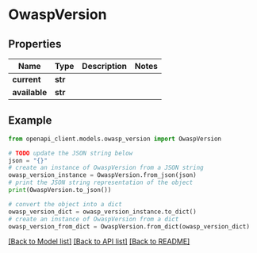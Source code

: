 # OwaspVersion


## Properties

Name | Type | Description | Notes
------------ | ------------- | ------------- | -------------
**current** | **str** |  | 
**available** | **str** |  | 

## Example

```python
from openapi_client.models.owasp_version import OwaspVersion

# TODO update the JSON string below
json = "{}"
# create an instance of OwaspVersion from a JSON string
owasp_version_instance = OwaspVersion.from_json(json)
# print the JSON string representation of the object
print(OwaspVersion.to_json())

# convert the object into a dict
owasp_version_dict = owasp_version_instance.to_dict()
# create an instance of OwaspVersion from a dict
owasp_version_from_dict = OwaspVersion.from_dict(owasp_version_dict)
```
[[Back to Model list]](../README.md#documentation-for-models) [[Back to API list]](../README.md#documentation-for-api-endpoints) [[Back to README]](../README.md)



